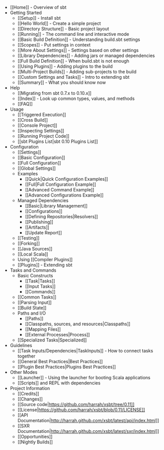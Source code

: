 * [[Home]] - Overview of sbt
* Getting Started
    * [[Setup]] - Install sbt
    * [[Hello World]] - Create a simple project
    * [[Directory Structure]] - Basic project layout
    * [[Running]] - The command line and interactive mode
    * [[Basic Build Definition]] - Understanding build.sbt settings
    * [[Scopes]] - Put settings in context
    * [[More About Settings]] - Settings based on other settings
    * [[Library Dependencies]] - Adding jars or managed dependencies
    * [[Full Build Definition]] - When build.sbt is not enough
    * [[Using Plugins]] - Adding plugins to the build
    * [[Multi-Project Builds]] - Adding sub-projects to the build
    * [[Custom Settings and Tasks]] - Intro to extending sbt
    * [[Summary]] - What you should know now
* Help
    * [[Migrating from sbt 0.7.x to 0.10.x]]
    * [[Index]] - Look up common types, values, and methods
    * [[FAQ]]
* Usage
    * [[Triggered Execution]]
    * [[Cross Build]]
    * [[Console Project]]
    * [[Inspecting Settings]]
    * [[Running Project Code]]
    * [[sbt Plugins List|sbt 0.10 Plugins List]]
* Configuration
    * [[Settings]]
    * [[Basic Configuration]]
    * [[Full Configuration]]
    * [[Global Settings]]
    * Examples
        * [[Quick|Quick Configuration Examples]]
        * [[Full|Full Configuration Example]]
        * [[Advanced Command Example]]
        * [[Advanced Configurations Example]]
    * Managed Dependencies
        * [[Basic|Library Management]]
        * [[Configurations]]
        * [[Defining Repositories|Resolvers]]
        * [[Publishing]]
        * [[Artifacts]]
        * [[Update Report]]
    * [[Testing]]
    * [[Forking]]
    * [[Java Sources]]
    * [[Local Scala]]
    * Using [[Compiler Plugins]]
    * [[Plugins]] - Extending sbt
* Tasks and Commands
    * Basic Constructs
        * [[Task|Tasks]]
        * [[Input Tasks]]
        * [[Commands]]
    * [[Common Tasks]]
    * [[Parsing Input]]
    * [[Build State]]
    * Paths and I/O
        * [[Paths]]
        * [[Classpaths, sources, and resources|Classpaths]]
        * [[Mapping Files]]
        * [[External Processes|Process]]
    * [[Specialized Tasks|Specialized]]
* Guidelines
    * [[Task Inputs/Dependencies|TaskInputs]] - How to connect tasks together
    * [[General Best Practices|Best Practices]]
    * [[Plugin Best Practices|Plugins Best Practices]]
* Other Modes
    * [[Launcher]] - Using the launcher for booting Scala applications
    * [[Scripts]] and REPL with dependencies
* Project Information
    * [[Credits]]
    * [[Changes]]
    * [[Source code|https://github.com/harrah/xsbt/tree/0.11]]
    * [[License|https://github.com/harrah/xsbt/blob/0.11/LICENSE]]
    * [[API Documentation|http://harrah.github.com/xsbt/latest/api/index.html]]
    * [[SXR Documentation|http://harrah.github.com/xsbt/latest/sxr/index.html]]
    * [[Opportunities]]
    * [[Nightly Builds]]
